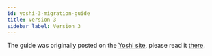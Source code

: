 ```yaml
---
id: yoshi-3-migration-guide
title: Version 3
sidebar_label: Version 3
---
```


The guide was originally posted on the [Yoshi site](https://bo.wix.com/pages/yoshi/), please read it [there](https://bo.wix.com/pages/yoshi/blog/2018/06/02/yoshi-3#migration-guide).
